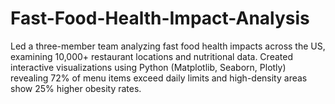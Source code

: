 # Fast-Food-Health-Impact-Analysis
Led a three-member team analyzing fast food health impacts across the US, examining 10,000+ restaurant locations and nutritional data. Created interactive visualizations using Python (Matplotlib, Seaborn, Plotly) revealing 72% of menu items exceed daily limits and high-density areas show 25% higher obesity rates.
